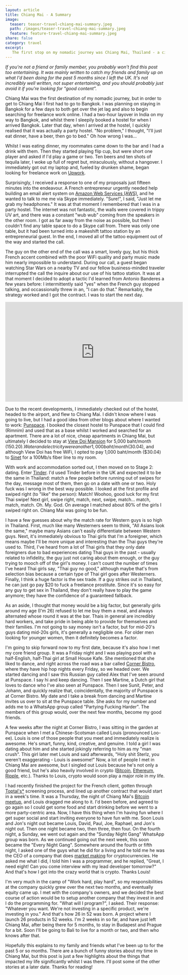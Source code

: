 ```yaml
---
layout: article
title: Chiang Mai - A Summary
image:
  teaser: teaser-travel-chiang-mai-summary.jpeg
  path: /images/teaser-travel-chiang-mai-summary.jpeg
  feature: feature-travel-chiang-mai-summary.jpeg
share: false
category: travel
excerpt:
   The first stop on my nomadic journey was Chiang Mai, Thailand - a city of backpackers, expats, ladyboys, and temples. Here's a summary of my time there.
---
```


_If you're not a friend or family member, you probably won't find this post too entertaining. It was mainly written to catch my friends and family up on what I'd been doing for the past 5 months since I left the UK. It's not incredibly well written, not super entertaining, and you should probably just avoid it if you're looking for "good content"._

Chiang Mai was the first destination of my nomadic journey, but in order to get to Chiang Mai I first had to go to Bangkok. I was planning on staying in Bangkok for a few days to both get over the jet lag and also to begin searching for freelance work online. I had a two-hour layover in India on my way to Bangkok, and whilst there I sleepily booked a hostel for when I arrived Bangkok. Later that day, when I arrived at the hostel, I quickly realised that it was actually a party hostel. "No problem," I thought, "I'll just eat dinner, have a beer, then go to bed." Oh how wrong I was...

Whilst I was eating dinner, my roommates came down to the bar and I had a drink with them. Then they started playing flip cup, but were short one player and asked if I'd play a game or two. Ten beers and ten shots of tequila later, I woke up full of regret but, miraculously, without a hangover. I immediately got out my laptop and, fueled by drunken shame, began looking for freelance work on <a href="https://www.upwork.com" target="_blank">Upwork</a>.

Surprisingly, I received a response to one of my proposals just fifteen minutes into the endeavour. A French entrepreneur urgently needed help building an email alert system on <a href="https://aws.amazon.com/" target="_blank">Amazon Web Services (AWS)</a>, and he wanted to talk to me me via Skype immediately. "Sure!", I said, "Just let me grab my headphones." It was at that moment I remembered that I was in a party hostel. The internet was not fantastic, the walls were covered in trippy UV art, and there was a constant "wub wub" coming from the speakers in the other room. I got as far away from the noise as possible, but then I couldn't find any table space to do a Skype call from. There was only one table, but it had been turned into a makeshift tattoo station by an entrepreneurial guest. In the end, I moved all of the tattoo equipment out of the way and started the call.

The guy on the other end of the call was a smart, lovely guy, but his thick French accent combined with the poor WiFi quality and party music made him nearly impossible to understand. During our call, a guest began watching Star Wars on a nearby TV and our fellow business-minded traveler interrupted the call the inquire about our use of his tattoo station. It was at that moment  I decided to adopt a tactic I'd learned from Antonio Banderes a few years before: I intermittently said "yes" when the French guy stopped talking, and occassionally threw in an, "I can do that." Remarkably, the strategy worked and I got the contract. I was to start the next day.

<div class="center-video">
<iframe width="560" height="315" src="https://www.youtube.com/embed/TPAPXce4E10?start=427&end=455" frameborder="0" allowfullscreen></iframe>
</div>

Due to the recent developments, I immediately checked out of the hostel, headed to the airport, and flew to Chiang Mai. I didn't know where I was going to live, but I had a good idea from other blogs about where I wanted to work: <a href="http://www.punspace.com/" target="_blank">Punspace</a>. I booked the closest hostel to Punspace that I could find (Rimnim) and used that as a base whilst I worked and searched for an apartment. There are a lot of nice, cheap apartments in Chiang Mai, but ultimately I decided to stay at <a href="http://www.viewdoimansion.com/" target="_blank">View Doi Mansion</a> for 5,000 baht/month ($150.20). Water and electricity were another 1,000 baht/month ($30.04), and although View Doi has free WiFi, I opted to pay 1,000 baht/month ($30.04) to <a href="https://www.sinetfttx.com/en/" target="_blank">Sinet</a> for a 100Mb/s fiber line to my room.

With work and accommodation sorted out, I then moved on to Stage 2: dating. Enter <a href="https://www.gotinder.com/" target="_blank">Tinder</a>. I'd used Tinder before in the UK and expected it to be the same in Thailand: match a few people before running out of swipes for the day, message most of them, then go on a date with one or two. Holy fuck was I wrong in the best way possible. I looked at the first profile and swiped right (to "like" the person): Match! Woohoo, good luck for my first Thai swipe! Next girl, swipe right, match, next, swipe, match... match, match, match. Oh. My. God. On average I matched about 80% of the girls I swiped right on. Chiang Mai was going to be fun.

I have a few guesses about why the match rate for Western guys is so high in Thailand. First, much like many Westerners seem to think, "All Asians look the same," maybe many Asians can't easily differentiate between Western guys. Next, it's immediately obvious to Thai girls that I'm a foreigner, which means maybe I'll be more unique and interesting than the Thai guys they're used to. Third, I've heard from a lot of Thai girls that they only date foreigners due to bad experiences dating Thai guys in the past - usually related to infidelity, the guy just not caring about them enough, or the guy trying to mooch off of the girl's money. I can't count the number of times I've heard Thai girls say, "Thai guy no good," although maybe that's from selection bias because a certain type of Thai girl goes after Westerners. Finally, I think a huge factor is the sex trade. If a guy strikes out in Thailand, he can just go pay $20 to fuck a freelance prostitute. Since it's so easy for any guy to get sex in Thailand, they don't really have to play the game anymore; they have the confidence of a guaranteed fallback.

As an aside, I thought that money would be a big factor, but generally girls around my age (I'm 26) refused to let me buy them a meal, and always alternated whose round it was at the bar. Thais in general are incredibly hard workers, and take pride in being able to provide for themselves and their families. I'm not going to say money isn't a factor, but for mid-20's guys dating mid-20s girls, it's generally a negligible one. For older men looking for younger women, then it definitely becomes a factor.
 
I'm going to skip forward now to my first date, because it's also how I met my core friend group. It was a Friday night and I was playing pool with a half-English, half-Thai girl at Small House Kafe. She mentioned that she liked to dance, and right across the road was a bar called <a href="http://cornerbistrochiangmai.com/" target="_blank">Corner Bistro</a>, where they have hip hop nights every Friday, so we headed over. We started dancing and I saw this Russian guy called Alex that I've seen around at Punspace. I say hi and keep dancing. Then I see Martine, a Dutch girl that loves to dance who I've also seen at Punspace. Then I see Sunit, Peter, and Johann, and quickly realize that, coincidentally, the majority of Punspace is at Corner Bistro. My date and I take a break from dancing and Martine invites us over to sit at the Punspace table. She asks for my number and adds me to a WhatsApp group called "Partying Fucking Harder". The members of this group would, over the next few months, become my good friends.
  
A few weeks after the night at Corner Bistro, I was sitting in the garden at Punspace when I met a Chinese-Scotsman called Louis (pronounced Loo-ee). Louis is one of those people that you meet and immediately realize is awesome. He's smart, funny, kind, creative, and genuine. I told a girl I was dating about him and she started jokingly referring to him as my "man crush". This girl later met Louis and said afterwards, "Holy shit Sterlz, you weren't exaggerating - Louis is awesome!" Now, a lot of people I met in Chiang Mai are awesome, but I singled out Louis because he's not only a good friend, but he's also heavily involved in crypto (<a href="https://bitcoin.org/bitcoin.pdf" target="_blank">Bitcoin</a>, <a href="https://www.ethereum.org/" target="_blank">Ethereum</a>, <a href="https://ripple.com/" target="_blank">Ripple</a>, etc.). Thanks to Louis, crypto would soon play a major role in my life.

I had recently finished the project for the French client, gotten through <a href="https://www.toptal.com" target="_blank">Toptal's*</a> screening process, and lined up another contract that would start in a week's time. It was a Thursday, the night of Chiang Mai's <a href="https://www.meetup.com/Bitcoin-Cryptocurrency-User-Group/" target="_blank">Bitcoin meetup</a>, and Louis dragged me along to it. I'd been before, and agreed to go again so I could get some food and start drinking before we went to a more party-centric area. Now, I have this thing when I'm having fun where I get super social and start inviting everyone to have fun with me. Soon Louis and Jon's night out became Louis, David, Paul, Joe, Raphael, and Jon's night out. Then one night became two, then three, then four. On the fourth night, a Sunday, we went out again and the "Sunday Night Gang" WhatsApp group was born. As we continued going out the next week, this soon became the "Every Night Gang". Somewhere around the fourth or fifth night, I asked one of the guys what he did for a living and he told me he was the CEO of a company that does <a href="http://www.investopedia.com/terms/m/marketmaker.asp" taget="_blank">market making</a> for cryptocurrencies. He asked me what I did, I told him I was a programmer, and he replied, "Great, I need eight! Can you come interview with my lead developer tomorrow?" And that's how I got into the crazy world that is crypto. Thanks Louis!

I'm very much in the camp of "Work hard, play hard", so my responsibilities at the company quickly grew over the next two months, and eventually equity came up. I met with the company's owners, and we decided the best course of action would be to setup another company that they invest in and I do the programming for. "What will I program?", I asked. Their response: "Whatever you want. We're not investing in a specific product, we're investing in you." And that's how 26 in 52 was born. A project where I launch 26 products in 52 weeks. I'm 2 weeks in so far, and have just left Chiang Mai, after being there for 5 months, to stay in Budapest and Prague for a bit. Soon I'll be going to Bali to live for a month or two, and then who knows after that. 

Hopefully this explains to my family and friends what I've been up to for the past 5 or so months. There are a bunch of funny stories about my time in Chiang Mai, but this post is just a few highlights about the things that impacted my life significantly whilst I was there. I'll post some of the other stories at a later date. Thanks for reading!
